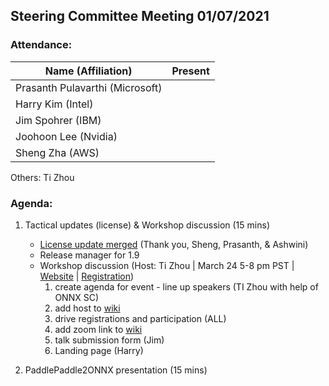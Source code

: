 ## Steering Committee Meeting 01/07/2021

### Attendance:

| Name (Affiliation)              | Present  |
| ------------------------------- | -------- |
| Prasanth Pulavarthi (Microsoft) |        |
| Harry Kim (Intel)               |        |
| Jim Spohrer (IBM)               |        |
| Joohoon Lee (Nvidia)            |        |
| Sheng Zha (AWS)                 |        |

Others: Ti Zhou

### Agenda:

1) Tactical updates (license) & Workshop discussion (15 mins)
   * [License update merged](https://github.com/onnx/onnx/pull/3159) (Thank you, Sheng, Prasanth, & Ashwini) 
   * Release manager for 1.9
   * Workshop discussion (Host: Ti Zhou | March 24 5-8 pm PST | [Website](https://events.linuxfoundation.org/lf-ai-data-day-onnx-community-virtual-meetup-spring/)  | [Registration](https://www.cvent.com/d/37qh6p/4W?ct=50221cf5-5496-4c34-9ec0-3b52b1bf1204&_ga=2.191814634.1770376097.1607959940-1411187557.1597333659)) 
        1. create agenda for event - line up speakers (TI Zhou with help of ONNX SC)
        2. add host to [wiki](https://wiki.lfaidata.foundation/pages/viewpage.action?pageId=35160391)
        3. drive registrations and participation (ALL)
        4. add zoom link to [wiki](https://wiki.lfaidata.foundation/pages/viewpage.action?pageId=35160391)
        5. talk submission form (Jim) 
        6. Landing page (Harry)

2) PaddlePaddle2ONNX presentation (15 mins)  


